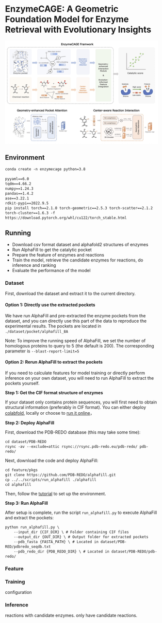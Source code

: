 # EnzymeCAGE: A Geometric Foundation Model for Enzyme Retrieval with Evolutionary Insights

![EnzymeCAGE](./image/EnzymeCAGE.jpg)

## Environment 
```
conda create -n enzymecage python=3.8

pyyaml==6.0
tqdm==4.66.2
numpy==1.24.3
pandas==1.4.2
ase==3.22.1
rdkit-pypi==2022.9.5
pip install torch==2.1.0 torch-geometric==2.5.3 torch-scatter==2.1.2 torch-cluster==1.6.3 -f https://download.pytorch.org/whl/cu122/torch_stable.html

```

## Running
* Download csv format dataset and alphafold2 structures of enzymes
* Run AlphaFill to get the catalytic pocket
* Prepare the feature of enzymes and reactions
* Train the model, retrieve the candidate enzymes for reactions, do inference and ranking
* Evaluate the performance of the model

### Dataset
First, download the dataset and extract it to the current directory.


#### Option 1: Directly use the extracted pockets
We have run AlphaFill and pre-extracted the enzyme pockets from the dataset, and you can directly use this part of the data to reproduce the experimental results. The pockets are located in `./dataset/pocket/alphafill_8A`

Note: To improve the running speed of AlphaFill, we set the number of homologous proteins to query to 5 (the default is 200). The corresponding parameter is `--blast-report-limit=5`

#### Option 2: Rerun AlphaFill to extract the pockets
If you need to calculate features for model training or directly perform inference on your own dataset, you will need to run AlphaFill to extract the pockets yourself.

**Step 1: Get the CIF format structure of enzymes**

If your dataset only contains protein sequences, you will first need to obtain structural information (preferably in CIF format). You can either deploy [colabfold](https://github.com/YoshitakaMo/localcolabfold.git), locally or choose to [run it online](https://colab.research.google.com/github/sokrypton/ColabFold/blob/main/AlphaFold2.ipynb)，

**Step 2: Deploy AlphaFill**

First, download the PDB-REDO database (this may take some time):
```shell
cd dataset/PDB-REDO
rsync -av --exclude=attic rsync://rsync.pdb-redo.eu/pdb-redo/ pdb-redo/
```

Next, download the code and deploy AlphaFill:
```shell
cd feature/pkgs
git clone https://github.com/PDB-REDO/alphafill.git
cp ../../scripts/run_alphafill ./alphafill
cd alphafill
```
Then, follow the [tutorial](https://github.com/PDB-REDO/alphafill) to set up the environment.

**Step 3: Run AlphaFill**

After setup is complete, run the script `run_alphafill.py` to execute AlphaFill and extract the pockets:
```shell
python run_alphafill.py \
    --input_dir {CIF_DIR} \ # Folder containing CIF files
    --output_dir {OUT_DIR} \ # Output folder for extracted pockets
    --pdb_fasta {FASTA_PATH} \ # Located in dataset/PDB-RED/pdbredo_seqdb.txt
    --pdb_redo_dir {PDB_REDO_DIR} \ # Located in dataset/PDB-REDO/pdb-redo/
```



### Feature


### Training
configuration


### Inference
reactions with candidate enzymes.
only have candidate reactions.
